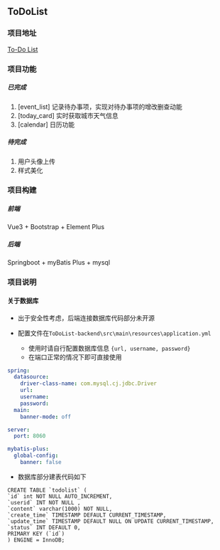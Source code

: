 ## ToDoList

### 项目地址

[To-Do List](http://152.136.154.181:4547/todo/login)

### 项目功能

##### 已完成

1. [event_list] 记录待办事项，实现对待办事项的增改删查动能
2. [today_card] 实时获取城市天气信息
3. [calendar] 日历功能

##### 待完成

1. 用户头像上传
2. 样式美化

### 项目构建

##### 前端

Vue3 + Bootstrap + Element Plus 

##### 后端

Springboot + myBatis Plus + mysql

### 项目说明

#### 关于数据库

- 出于安全性考虑，后端连接数据库代码部分未开源

- 配置文件在`ToDoList-backend\src\main\resources\application.yml`
  - 使用时请自行配置数据库信息 `{url, username, password}`
  - 在端口正常的情况下即可直接使用

```yml
spring:
  datasource:
    driver-class-name: com.mysql.cj.jdbc.Driver
    url: 
    username:
    password: 
  main:
    banner-mode: off

server:
  port: 8060

mybatis-plus:
  global-config:
    banner: false
```

- 数据库部分建表代码如下

```mysql
CREATE TABLE `todolist` (
`id` int NOT NULL AUTO_INCREMENT,
`userid` INT NOT NULL ,
`content` varchar(1000) NOT NULL,
`create_time` TIMESTAMP DEFAULT CURRENT_TIMESTAMP,
`update_time` TIMESTAMP DEFAULT NULL ON UPDATE CURRENT_TIMESTAMP,
`status` INT DEFAULT 0,
PRIMARY KEY (`id`)
) ENGINE = InnoDB;
```
